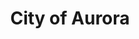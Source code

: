 ---
title: City of Aurora
state: Colorado
description: The data is supplied by the City of Aurora.
logo: https://upload.wikimedia.org/wikipedia/commons/thumb/2/28/Seal_of_Aurora%2C_Colorado_-_USA.svg/200px-Seal_of_Aurora%2C_Colorado_-_USA.svg.png
---